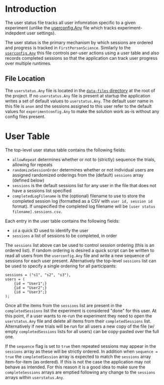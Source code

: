 # Introduction
The user status file tracks all user infomration specific to a given experiment (unlike the [userconfig.Any](./userConfigReadme.md) file which tracks experiment-indepdent user settings). 

The user status is the primary mechanism by which sessions are ordered and progress is tracked in `FirstPersonScience`. Similarly to the [`userconfig.Any`](./userConfigReadme.md) this file controls per-user actions using a user table and also records completed sessions so that the application can track user progress over multiple runtimes.

## File Location
The `userstatus.Any` file is located in the [`data-files` directory](../data-files) at the root of the project. If no `userstatus.Any` file is present at startup the application writes a set of default values to `userstatus.Any`. The default user name in this file is `anon` and the sessions assigned to this user refer to the default values for `experimentconfig.Any` to make the solution work as-is without any config files present.

# User Table
The top-level user status table contains the following fields:

* `allowRepeat` determines whether or not to (strictly) sequence the trials, allowing for repeats
* `randomizeSessionOrder` determines whether or not individual users are assigned randomized orderings from the (default) `sessions` array (defined below)
* `sessions` is the default sessions list for any user in the file that does not have a sessions list specified
* `completedLogFilename` is the (optional) filename to use to store the completed session log (formatted as a CSV with `user id, session id` format). If unspecified the completed log filename will be `[user status filename].sessions.csv`.

Each entry in the user table contains the following fields:

* `id` a quick ID used to identify the user
* `sessions` a list of sessions to be completed, in order

The `sessions` list above can be used to control session ordering (this is an ordered list). If random ordering is desired a quick script can be written to read all users from the `userconfig.Any` file and write a new sequence of sessions for each user present. Alternatively the top-level `sessions` list can be used to specify a single ordering for all participants:

```
sessions = ("s1", "s2", "s3"),
users = (
    {id = "User1";}
    {id = "User2";}
    {id = "User3";}
);
```

Once all the items from the `sessions` list are present in the `completedSessions` list the experiment is considered "done" for this user. At this point, if a user wants to re-run the experiment they need to open the `userstatus.Any` file and delete all items from their `completedSessions` list. Alternatively if new trials will be run for all users a new copy of the file (w/ empty `completedSessions` lists for all users) can be copy-pasted over the full one.

If the `sequence` flag is set to `true` then repeated sessions may appear in the `sessions` array as these will be strictly ordered. In addition when `sequence = true` the `completedSession` array is expected to match the `sessions` array item-for-item (as ordered). If this is not the case the application may not behave as intended. For this reason it is a good idea to make sure the `completeSessions` arrays are emptied following any change to the `sessions` arrays within `userstatus.Any`.
